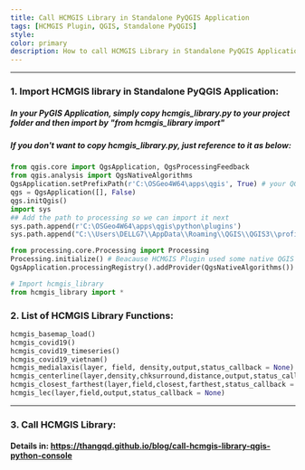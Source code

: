 ```yaml
---
title: Call HCMGIS Library in Standalone PyQGIS Application
tags: [HCMGIS Plugin, QGIS, Standalone PyQGIS]
style: 
color: primary
description: How to call HCMGIS Library in Standalone PyQGIS Application.
---
```


***
### 1. Import HCMGIS library in Standalone PyQGIS Application:
##### In your PyGIS Application, simply copy hcmgis_library.py to your project folder and then import by "from hcmgis_library import"
##### If you don't want to copy hcmgis_library.py, just reference to it as below:

```python
from qgis.core import QgsApplication, QgsProcessingFeedback
from qgis.analysis import QgsNativeAlgorithms
QgsApplication.setPrefixPath(r'C:\OSGeo4W64\apps\qgis', True) # your QGIS Install Folder
qgs = QgsApplication([], False)
qgs.initQgis()
import sys
## Add the path to processing so we can import it next
sys.path.append(r'C:\OSGeo4W64\apps\qgis\python\plugins')
sys.path.append("C:\\Users\DELLG7\\AppData\\Roaming\\QGIS\\QGIS3\\profiles\\default\\python\\plugins\\HCMGIS") # Location of HCMGIS Plugin on your computer

from processing.core.Processing import Processing
Processing.initialize() # Beacause HCMGIS Plugin used some native QGIS algorithms in voronoi-related Sptial Processing tools
QgsApplication.processingRegistry().addProvider(QgsNativeAlgorithms())

# Import hcmgis_library
from hcmgis_library import *
```

### 2. List of HCMGIS Library Functions:
```python
hcmgis_basemap_load()  
hcmgis_covid19()  
hcmgis_covid19_timeseries()  
hcmgis_covid19_vietnam()  
hcmgis_medialaxis(layer, field, density,output,status_callback = None)  
hcmgis_centerline(layer,density,chksurround,distance,output,status_callback = None)
hcmgis_closest_farthest(layer,field,closest,farthest,status_callback = None)
hcmgis_lec(layer,field,output,status_callback = None)
``` 

***
### 3. Call HCMGIS Library:
#### Details in: https://thangqd.github.io/blog/call-hcmgis-library-qgis-python-console
